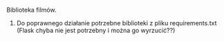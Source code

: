 Biblioteka filmów.
 
1. Do poprawnego działanie potrzebne biblioteki z pliku requirements.txt (Flask chyba nie jest potrzebny i można go wyrzucić??)
